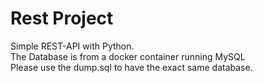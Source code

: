 # Rest Project
Simple REST-API with Python.\
The Database is from a docker container running MySQL\
Please use the dump.sql to have the exact same database.

